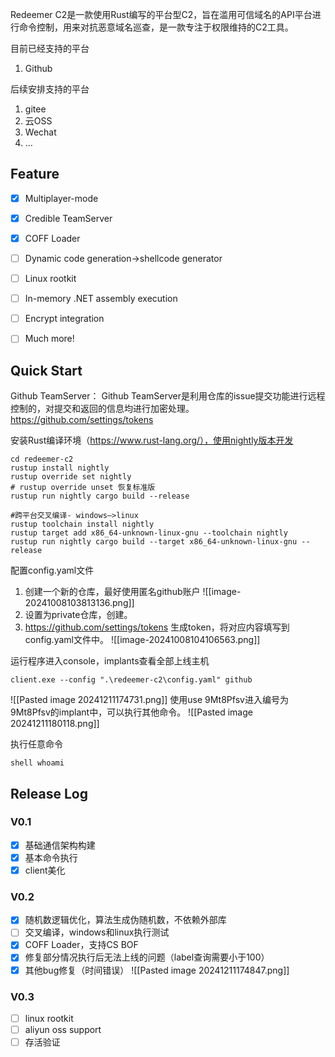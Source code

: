 Redeemer C2是一款使用Rust编写的平台型C2，旨在滥用可信域名的API平台进行命令控制，用来对抗恶意域名巡查，是一款专注于权限维持的C2工具。

目前已经支持的平台
1. Github

后续安排支持的平台
1. gitee
2. 云OSS
3. Wechat
4. ...

## Feature
- [x] Multiplayer-mode
- [x] Credible TeamServer
- [x] COFF Loader
- [ ] Dynamic code generation->shellcode generator
- [ ] Linux rootkit
- [ ] In-memory .NET assembly execution
- [ ] Encrypt integration
- [ ] Much more!


## Quick Start

Github TeamServer：
Github TeamServer是利用仓库的issue提交功能进行远程控制的，对提交和返回的信息均进行加密处理。
https://github.com/settings/tokens

安装Rust编译环境（https://www.rust-lang.org/），使用nightly版本开发
```shell
cd redeemer-c2
rustup install nightly
rustup override set nightly
# rustup override unset 恢复标准版
rustup run nightly cargo build --release
```
```shell
#跨平台交叉编译- windows—>linux
rustup toolchain install nightly 
rustup target add x86_64-unknown-linux-gnu --toolchain nightly
rustup run nightly cargo build --target x86_64-unknown-linux-gnu --release
```
配置config.yaml文件

1. 创建一个新的仓库，最好使用匿名github账户
![[image-20241008103813136.png]]
2. 设置为private仓库，创建。
3. https://github.com/settings/tokens 生成token，将对应内容填写到config.yaml文件中。
![[image-20241008104106563.png]]

运行程序进入console，implants查看全部上线主机
```shell
client.exe --config ".\redeemer-c2\config.yaml" github
```
![[Pasted image 20241211174731.png]]
使用use 9Mt8Pfsv进入编号为9Mt8Pfsv的implant中，可以执行其他命令。
![[Pasted image 20241211180118.png]]

执行任意命令
```shell
shell whoami
```

## Release Log

### V0.1
- [x] 基础通信架构构建
- [x] 基本命令执行
- [x] client美化

### V0.2
- [x] 随机数逻辑优化，算法生成伪随机数，不依赖外部库
- [ ] 交叉编译，windows和linux执行测试
- [x] COFF Loader，支持CS BOF
- [x] 修复部分情况执行后无法上线的问题（label查询需要小于100）
- [x] 其他bug修复（时间错误）
![[Pasted image 20241211174847.png]]

### V0.3
- [ ] linux rootkit
- [ ] aliyun oss support
- [ ] 存活验证